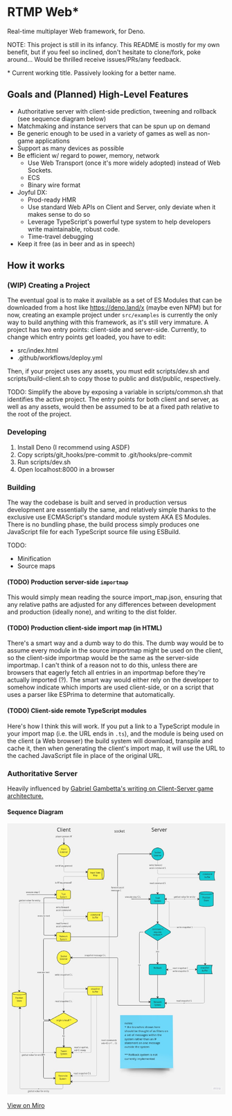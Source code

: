 
# RTMP Web*

Real-time multiplayer Web framework, for Deno.

NOTE: This project is still in its infancy. This README is mostly for my own benefit, but if you feel so inclined, don't hesitate to clone/fork, poke around... Would be thrilled receive issues/PRs/any feedback.

\* Current working title. Passively looking for a better name.

## Goals and (Planned) High-Level Features

- Authoritative server with client-side prediction, tweening and rollback (see sequence diagram below)
- Matchmaking and instance servers that can be spun up on demand
- Be generic enough to be used in a variety of games as well as non-game applications
- Support as many devices as possible
- Be efficient w/ regard to power, memory, network
  - Use Web Transport (once it's more widely adopted) instead of Web Sockets.
  - ECS
  - Binary wire format
- Joyful DX:
  - Prod-ready HMR
  - Use standard Web APIs on Client and Server, only deviate when it makes sense to do so
  - Leverage TypeScript's powerful type system to help developers write maintainable, robust code.
  - Time-travel debugging
- Keep it free (as in beer and as in speech)

## How it works

### (WIP) Creating a Project

The eventual goal is to make it available as a set of ES Modules that can be downloaded from a host like <https://deno.land/x> (maybe even NPM) but for now, creating an example project under `src/examples` is currently the only way to build anything with this framework, as it's still very immature. A project has two entry points: client-side and server-side. Currently, to change which entry points get loaded, you have to edit:

- src/index.html
- .github/workflows/deploy.yml

Then, if your project uses any assets, you must edit scripts/dev.sh and scripts/build-client.sh to copy those to public and dist/public, respectively.

TODO: Simplify the above by exposing a variable in scripts/common.sh that identifies the active project. The entry points for both client and server, as well as any assets, would then be assumed to be at a fixed path relative to the root of the project.

### Developing

1. Install Deno (I recommend using ASDF)
1. Copy scripts/git_hooks/pre-commit to .git/hooks/pre-commit
2. Run scripts/dev.sh
3. Open localhost:8000 in a browser

### Building

The way the codebase is built and served in production versus development are essentially the same, and relatively simple thanks to the exclusive use ECMAScript's standard module system AKA ES Modules. There is no bundling phase, the build process simply produces one JavaScript file for each TypeScript source file using ESBuild.

TODO:
- Minification
- Source maps

#### (TODO) Production server-side `importmap`

This would simply mean reading the source import_map.json, ensuring that any relative paths are adjusted for any differences between development and production (ideally none), and writing to the dist folder.

#### (TODO) Production client-side import map (in HTML)

There's a smart way and a dumb way to do this. The dumb way would be to assume every module in the source importmap might be used on the client, so the client-side importmap would be the same as the server-side importmap. I can't think of a reason not to do this, unless there are browsers that eagerly fetch all entries in an importmap before they're actually imported (?). The smart way would either rely on the developer to somehow indicate which imports are used client-side, or on a script that uses a parser like ESPrima to determine that automatically.

#### (TODO) Client-side remote TypeScript modules

Here's how I think this will work. If you put a link to a TypeScript module in your import map (i.e. the URL ends in `.ts`), and the module is being used on the client (a Web browser) the build system will download, transpile and cache it, then when generating the client's import map, it will use the URL to the cached JavaScript file in place of the original URL.

### Authoritative Server

Heavily influenced by [Gabriel Gambetta's writing on Client-Server game architecture.](https://www.gabrielgambetta.com/client-server-game-architecture.html)

#### Sequence Diagram

![Authoritative Server Sequence Diagram](./auth_server_seq_diagram.jpg)

[View on Miro](https://miro.com/app/board/uXjVMZ4l_4o=/?share_link_id=837242552602)
